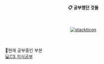 <div align="center"> 

  
####  :clipboard: 공부했던 것들
  
 <br/>
  


[![stackticon](https://firebasestorage.googleapis.com/v0/b/stackticon-81399.appspot.com/o/images%2F1687140473251?alt=media&token=956bddc3-d1b3-4d44-a597-3099b5fc8c22)](https://github.com/msdio/stackticon)
</div>
 
   <br/>
   <br/>
 
<div align="left">
  📖현재 공부중인 부분
  <br>
  <a href="https://github.com/essaysir/essaysir/tree/CS-%EC%8A%A4%ED%84%B0%EB%94%94">💻CS 지식공부</a>
</div>
